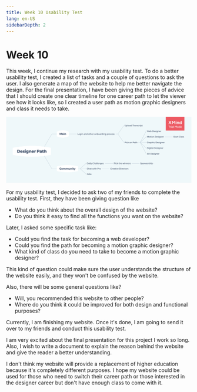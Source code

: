 ```yaml
---
title: Week 10 Usability Test
lang: en-US
sidebarDepth: 2
---
```


# Week 10



This week, I continue my research with my usability test. To do a better usability test, I created a list of tasks and a couple of questions to ask the user. I also generate a map of the website to help me better navigate the design. For the final presentation, I have been giving the pieces of advice that I should create one clear timeline for one career path to let the viewer see how it looks like, so I created a user path as motion graphic designers and class it needs to take. 

![](https://raw.githubusercontent.com/irwinchyi/imgbed/master/img/Designer%20Path3.png)

For my usability test, I decided to ask two of my friends to complete the usability test. First, they have been giving question like 

- What do you think about the overall design of the website? 
- Do you think it easy to find all the functions you want on the website? 

Later, I asked some specific task like: 

- Could you find the task for becoming a web developer? 
- Could you find the path for becoming a motion graphic designer? 
- What kind of class do you need to take to become a motion graphic designer? 

This kind of question could make sure the user understands the structure of the website easily, and they won't be confused by the website. 

Also, there will be some general questions like? 

- Will, you recommended this website to other people? 
- Where do you think it could be improved for both design and functional purposes? 

Currently, I am finishing my website. Once it's done, I am going to send it over to my friends and conduct this usability test. 

I am very excited about the final presentation for this project I work so long. Also, I wish to write a document to explain the reason behind the website and give the reader a better understanding. 

I don't think my website will provide a replacement of higher education because it's completely different purposes. I hope my website could be used for those who need to switch their career path or those interested in the designer career but don't have enough class to come with it. 